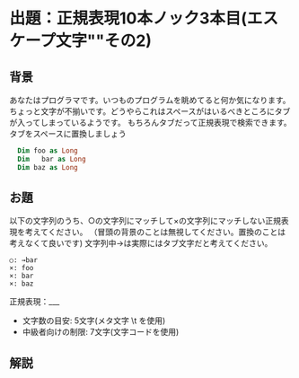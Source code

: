 # 出題：正規表現10本ノック3本目(エスケープ文字"\"その2)

## 背景

あなたはプログラマです。いつものプログラムを眺めてると何か気になります。ちょっと文字が不揃いです。どうやらこれはスペースがはいるべきところにタブが入ってしまっているようです。
もちろんタブだって正規表現で検索できます。タブをスペースに置換しましょう

```vb
  Dim foo as Long
  Dim   bar as Long
  Dim baz as Long
```

## お題
以下の文字列のうち、○の文字列にマッチして×の文字列にマッチしない正規表現を考えてください。
（冒頭の背景のことは無視してください。置換のことは考えなくて良いです)
文字列中→は実際にはタブ文字だと考えてください。

    ○: →bar
    ×: foo
    ×: bar
    ×: baz

  正規表現：___

  * 文字数の目安: 5文字(メタ文字 \t を使用) <!-- \tbar -->
  * 中級者向けの制限: 7文字(文字コードを使用)  <!-- \x09bar -->

## 解説

<!--
前回ノック002では、記号類には（概ね）特殊な意味があり、それを打ち消すにはエスケープ文字\を使うと学びました。逆に英数字はそのままだとその文字そのものを表しますが、エスケープ文字\を付けると特殊な意味を割り当てられるものがあります。

たとえば、\t はタブ文字を表します。

なおスペースやタブそのものをそのまま正規表現として書くこともできますが、
タブとスペースは見た目区別がつきにくいので\tを使った方が良いでしょう。

また、\s は空白類 (スペース、タブ、改行のいずれにもマッチ)を表すメタ文字になります。
空白類はまとめてマッチしたい場合が多いので、このメタ文字を使うのも良いでしょう。
-->

